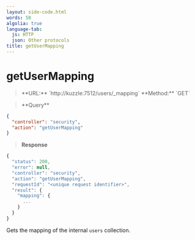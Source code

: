 ```yaml
---
layout: side-code.html
words: 58
algolia: true
language-tab:
  js: HTTP
  json: Other protocols
title: getUserMapping
---
```



# getUserMapping



<blockquote class="js">
<p>
**URL:** `http://kuzzle:7512/users/_mapping`  
**Method:** `GET`
</p>
</blockquote>

<blockquote class="json">
<p>
**Query**
</p>
</blockquote>

```json
{
  "controller": "security",
  "action": "getUserMapping"
}
```

>**Response**

```javascript
{
  "status": 200,                     
  "error": null,                     
  "controller": "security",
  "action": "getUserMapping",
  "requestId": "<unique request identifier>",
  "result": {
    "mapping": {
      ...
    }
  }
}
```

Gets the mapping of the internal `users` collection.
